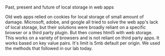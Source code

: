 Past, present and future of local storage in web apps

Old web apps relied on cookies for local storage of small amount of damage. Microsoft, adobe, and google all tried to solve the web app's lack of local storage, but their solutions were broadly reliant on a specific browser or a third party plugin.
But then comes html5 with web storage. This works on a variety of browsers and is not reliant on third party apps.
It works based on key value pairs. It's limit is 5mb default per origin. We used the methods that followed in our lab today.

